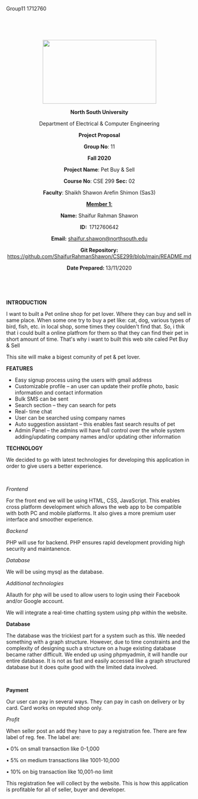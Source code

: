 Group11
1712760
<p style="text-align: center;">&nbsp;</p>
<p style="text-align: center;">&nbsp;</p>
<p align="center"><strong><img src="https://media.dhakatribune.com/uploads/2016/11/nsulogo.jpg" alt="" width="307" height="172" /></strong></p>
<p align="center"><strong>North South University</strong></p>
<p align="center">Department of Electrical &amp; Computer Engineering</p>
<p align="center"><strong>Project Proposal</strong></p>
<p align="center"><strong>Group No</strong>: 11</p>
<p align="center"><strong>Fall 2020</strong></p>
<p align="center"><strong>Project Name</strong>: Pet Buy &amp; Sell</p>
<p align="center"><strong>Course No</strong>: CSE 299 <strong>Sec</strong><strong>:</strong> 02</p>
<p align="center"><strong>Faculty</strong>: Shaikh Shawon Arefin Shimon (Sas3)</p>
<p align="center"><strong><u>Member 1</u></strong><u>:</u></p>
<p align="center"><strong>Name</strong><strong>:</strong> Shaifur Rahman Shawon</p>
<p align="center"><strong>ID</strong><strong>:&nbsp; </strong>1712760642</p>
<p align="center"><strong>Email</strong><strong>:</strong> <a href="mailto:shaifur.shawon@northsouth.edu">shaifur.shawon@northsouth.edu</a></p>
<p align="center"><strong>Git Repository</strong><strong>: </strong><a href="https://github.com/WasekRahman/SU19CSE299S16G07NSU/">https://github.com/ShaifurRahmanShawon/CSE299/blob/main/README.md</a></p>
<p align="center"><strong>Date Prepared</strong><strong>: </strong>13/11/2020</p>
<p><strong>&nbsp;</strong></p>
<p><strong>&nbsp;</strong></p>
<p><strong>INTRODUCTION</strong></p>
<p>I want to built a Pet online shop for pet lover. Where they can buy and sell in same place. When some one try to buy a pet  like: cat, dog, various types of bird, fish, etc. in local shop, some times they coulden't find that. So, i thik that i could built a online platfrom for them so that they can find their pet in short amount of time. That's why i want to built this web site caled Pet Buy &amp; Sell</p>
<p>This site will make a bigest comunity of pet &amp; pet lover.</p>
<p><strong>FEATURES</strong></p>
<ul>
<li>Easy signup process using the users with gmail address</li>
<li>Customizable profile &ndash; an user can update their profile photo, basic information and contact information</li>
<li>Bulk SMS can be sent</li>
<li>Search section &ndash; they can search for pets</li>
<li>Real- time chat</li>
<li>User can be searched using company names</li>
<li>Auto suggestion assistant &ndash; this enables fast search results of pet</li>
<li>Admin Panel &ndash; the admins will have full control over the whole system adding/updating company names and/or updating other information</li>
</ul>
<p><strong>TECHNOLOGY</strong></p>
<p>We decided to go with latest technologies for developing this application in order to give users a better experience.</p>
<p>&nbsp;</p>
<p><em>Frontend</em></p>
<p>For the front end we will be using HTML, CSS, JavaScript. This enables cross platform development which allows the web app to be compatible with both PC and mobile platforms. It also gives a more premium user interface and smoother experience.</p>
<p><em>Backend</em></p>
<p>PHP will use for backend. PHP ensures rapid development providing high security and maintanence.</p>
<p><em>Database</em></p>
<p>We will be using mysql as the database.</p>
<p><em>Additional technologies</em></p>
<p>Allauth for php will be used to allow users to login using their Facebook and/or Google account.</p>
<p>We will integrate a real-time chatting system using php within the website.</p>
<p><strong>Database</strong></p>
<p>The database was the trickiest part for a system such as this. We needed something with a graph structure. However, due to time constraints and the complexity of designing such a structure on a huge existing database became rather difficult. We ended up using phpmyadmin,  it will handle our entire database. It is not as fast and easily accessed like a graph structured database but it does quite good with the limited data involved.</p>
<p>&nbsp;</p>
<p><strong>Payment</strong></p>
<p>Our user can pay in several ways. They can pay in cash on delivery or by card. Card works on
reputed shop only.</p>
<p><em>Profit</em></p>
<p>When seller post an add they have to pay a registration fee. There are few label of reg. fee. The
label are:
<p>• 0% on small transaction like 0-1,000</p>
<p>• 5% on medium transactions like 1001-10,000</p>
<p>• 10% on big transaction like 10,001-no limit</p>
This registration fee will collect by the website.
This is how this application is profitable for all of seller, buyer and developer.<p/>
